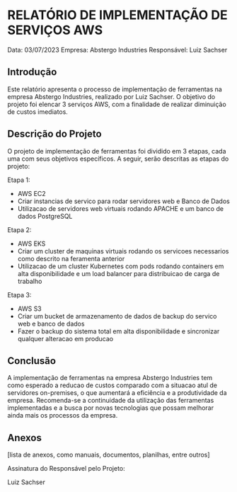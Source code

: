# RELATÓRIO DE IMPLEMENTAÇÃO DE SERVIÇOS AWS

Data: 03/07/2023
Empresa: Abstergo Industries 
Responsável: Luiz Sachser

## Introdução
Este relatório apresenta o processo de implementação de ferramentas na empresa Abstergo Industries, realizado por Luiz Sachser. O objetivo do projeto foi elencar 3 serviços AWS, com a finalidade de realizar diminuição de custos imediatos.

## Descrição do Projeto
O projeto de implementação de ferramentas foi dividido em 3 etapas, cada uma com seus objetivos específicos. A seguir, serão descritas as etapas do projeto:

Etapa 1: 
- AWS EC2
- Criar instancias de servico para rodar servidores web e Banco de Dados
- Utilizacao de servidores web virtuais rodando APACHE e um banco de dados PostgreSQL

Etapa 2: 
- AWS EKS
- Criar um cluster de maquinas virtuais rodando os servicoes necessarios como descrito na feramenta anterior
- Utilizacao de um cluster Kubernetes com pods rodando containers em alta disponibilidade e um load balancer para distribuicao de carga de trabalho

Etapa 3: 
- AWS S3
- Criar um bucket de armazenamento de dados de backup do servico web e banco de dados
- Fazer o backup do sistema total em alta disponibilidade e sincronizar qualquer alteracao em producao



## Conclusão
A implementação de ferramentas na empresa Abstergo Industries tem como esperado a reducao de custos comparado com a situacao atul de servidores on-premises, o que aumentará a eficiência e a produtividade da empresa. Recomenda-se a continuidade da utilização das ferramentas implementadas e a busca por novas tecnologias que possam melhorar ainda mais os processos da empresa.

## Anexos

[lista de anexos, como manuais, documentos, planilhas, entre outros]

Assinatura do Responsável pelo Projeto:

Luiz Sachser
